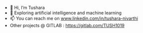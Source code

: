 - 👋 Hi, I’m Tushara
- 👀 Exploring artificial intelligence and machine learning
- 📫 You can reach me on www.linkedin.com/in/tushara-nivarthi
- Other projects @ GITLAB : https://gitlab.com/TUSH1019

<!---
tushara19/tushara19 is a ✨ special ✨ repository because its `README.md` (this file) appears on your GitHub profile.
You can click the Preview link to take a look at your changes.
--->
